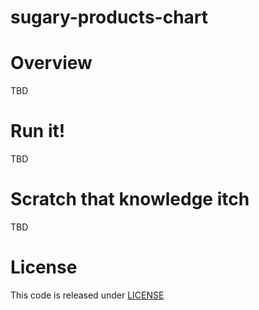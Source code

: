 # sugary-products-chart

# Overview

TBD

# Run it!

TBD

# Scratch that knowledge itch

TBD

# License

This code is released under [LICENSE](LICENSE) 
